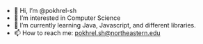 - 👋 Hi, I’m @pokhrel-sh
- 👀 I’m interested in Computer Science
- 🌱 I’m currently learning Java, Javascript, and different libraries.
- 📫 How to reach me: pokhrel.sh@northeastern.edu
